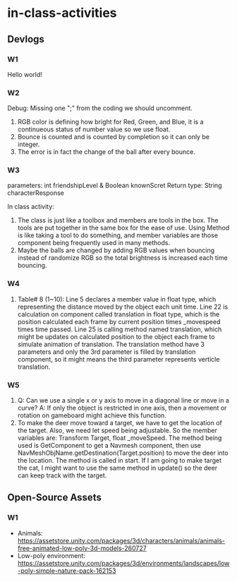 # in-class-activities
## Devlogs
### W1
Hello world!

### W2
Debug: Missing one ";" from the coding we should uncomment.
1. RGB color is defining how bright for Red, Green, and Blue, it is a continueous status of number value so we use float.
2. Bounce is counted and is counted by completion so it can only be integer.
3. The error is in fact the change of the ball after every bounce.
### W3
parameters: int friendshipLevel & Boolean knownScret
Return type: String characterResponse

In class activity:
1. The class is just like a toolbox and members are tools in the box. The tools are put together in the same box for the ease of use. Using Method is like taking a tool to do something, and member variables are those component being frequently used in many methods.
2. Maybe the balls are changed by adding RGB values when bouncing instead of randomize RGB so the total brightness is increased each time bouncing.

### W4
1. Table# 8 (1~10): Line 5 declares a member value in float type, which representing the distance moved by the object each unit time.
                    Line 22 is calculation on component called translation in float type, which is the position calculated each frame by current position times _movespeed times time passed.
                    Line 25 is calling method named translation, which might be updates on calculated position to the object each frame to simulate animation of translation. The translation method have 3 parameters and only the 3rd parameter is filled by translation component, so it might means the third parameter represents verticle translation.


### W5
1. Q: Can we use a single x or y axis to move in a diagonal line or move in a curve?
   A: If only the object is restricted in one axis, then a movement or rotation on gameboard might achieve this function. 
2. To make the deer move toward a target, we have to get the location of the target. Also, we need let speed being adjustable.
     So the member variables are: Transform Target, float _moveSpeed.
   The method being used is GetComponent to get a Navmesh component, then use NavMeshObjName.getDestination(Target.position) to move the deer into the location.
   The method is called in start.
   If I am going to make target the cat, I might want to use the same method in update() so the deer can keep track with the target.
## Open-Source Assets
### W1
- Animals: https://assetstore.unity.com/packages/3d/characters/animals/animals-free-animated-low-poly-3d-models-260727 
- Low-poly environment: https://assetstore.unity.com/packages/3d/environments/landscapes/low-poly-simple-nature-pack-162153 
